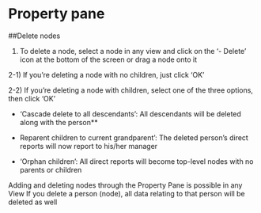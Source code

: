 # Property pane

##Delete nodes

1) To delete a node, select a node in any view and click on the ‘- Delete’ icon at the bottom of the screen or drag a node onto it

2-1) If you’re deleting a node with no children, just click ‘OK’ 

2-2) If you’re deleting a node with children, select one of the three options, then click ‘OK’

  * ‘Cascade delete to all descendants’:  All descendants will be deleted along with the person**

  * Reparent children to current grandparent’:  The deleted person’s direct reports will now report to his/her manager

  * ‘Orphan children’:  All direct reports will become top-level nodes with no parents or children

Adding and deleting nodes through the Property Pane is possible in any View
If you delete a person (node), all data relating to that person will be deleted as well
